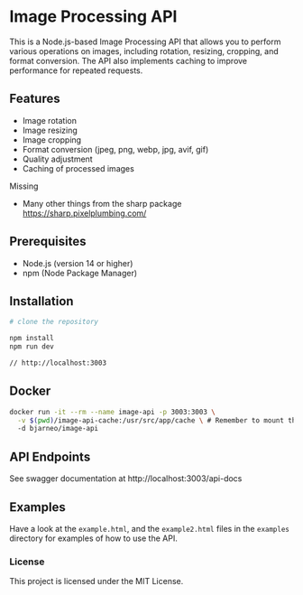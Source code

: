 # Image Processing API

This is a Node.js-based Image Processing API that allows you to perform various operations on images, including rotation, resizing, cropping, and format conversion. The API also implements caching to improve performance for repeated requests.

## Features

- Image rotation
- Image resizing
- Image cropping
- Format conversion (jpeg, png, webp, jpg, avif, gif)
- Quality adjustment
- Caching of processed images

Missing

- Many other things from the sharp package https://sharp.pixelplumbing.com/

## Prerequisites

- Node.js (version 14 or higher)
- npm (Node Package Manager)

## Installation

```bash
# clone the repository

npm install
npm run dev

// http://localhost:3003
```

## Docker

```bash
docker run -it --rm --name image-api -p 3003:3003 \
  -v $(pwd)/image-api-cache:/usr/src/app/cache \ # Remember to mount the image cache directory
  -d bjarneo/image-api
```

## API Endpoints

See swagger documentation at http://localhost:3003/api-docs

## Examples

Have a look at the `example.html`, and the `example2.html` files in the `examples` directory for examples of how to use the API.

### License

This project is licensed under the MIT License.
